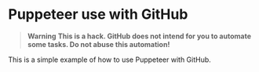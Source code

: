 # Puppeteer use with GitHub

> **Warning**
> **This is a hack. GitHub does not intend for you to automate some tasks. Do not abuse this automation!** 

This is a simple example of how to use Puppeteer with GitHub.